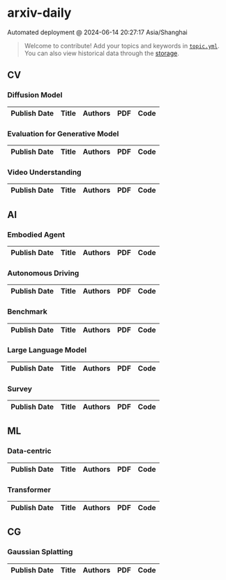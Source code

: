 # arxiv-daily
 Automated deployment @ 2024-06-14 20:27:17 Asia/Shanghai
> Welcome to contribute! Add your topics and keywords in [`topic.yml`](https://github.com/beiyuouo/arxiv-daily/blob/main/database/topic.yml).
> You can also view historical data through the [storage](https://github.com/beiyuouo/arxiv-daily/blob/main/database/storage).

## CV

### Diffusion Model
|Publish Date|Title|Authors|PDF|Code|
| :---: | :---: | :---: | :---: | :---: |

### Evaluation for Generative Model
|Publish Date|Title|Authors|PDF|Code|
| :---: | :---: | :---: | :---: | :---: |

### Video Understanding
|Publish Date|Title|Authors|PDF|Code|
| :---: | :---: | :---: | :---: | :---: |

## AI

### Embodied Agent
|Publish Date|Title|Authors|PDF|Code|
| :---: | :---: | :---: | :---: | :---: |

### Autonomous Driving
|Publish Date|Title|Authors|PDF|Code|
| :---: | :---: | :---: | :---: | :---: |

### Benchmark
|Publish Date|Title|Authors|PDF|Code|
| :---: | :---: | :---: | :---: | :---: |

### Large Language Model
|Publish Date|Title|Authors|PDF|Code|
| :---: | :---: | :---: | :---: | :---: |

### Survey
|Publish Date|Title|Authors|PDF|Code|
| :---: | :---: | :---: | :---: | :---: |

## ML

### Data-centric
|Publish Date|Title|Authors|PDF|Code|
| :---: | :---: | :---: | :---: | :---: |

### Transformer
|Publish Date|Title|Authors|PDF|Code|
| :---: | :---: | :---: | :---: | :---: |

## CG

### Gaussian Splatting
|Publish Date|Title|Authors|PDF|Code|
| :---: | :---: | :---: | :---: | :---: |
